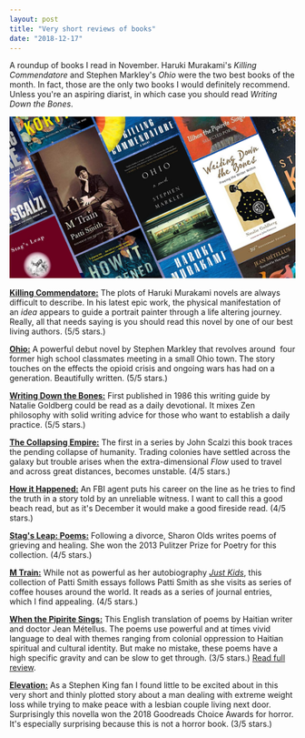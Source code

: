 ```yaml
---
layout: post
title: "Very short reviews of books"
date: "2018-12-17"
---
```


A roundup of books I read in November. Haruki Murakami's _Killing Commendatore_ and Stephen Markley's _Ohio_ were the two best books of the month. In fact, those are the only two books I would definitely recommend. Unless you're an aspiring diarist, in which case you should read _Writing Down the Bones_.

![](/assets/images/Untitled-design-31.png)

**[Killing Commendatore:](https://www.amazon.com/Killing-Commendatore-novel-Haruki-Murakami-ebook/dp/B079WM2HMV/ref=sr_1_1?ie=UTF8&qid=1544738065&sr=8-1&keywords=killing+commendatore)** The plots of Haruki Murakami novels are always difficult to describe. In his latest epic work, the physical manifestation of an _idea_ appears to guide a portrait painter through a life altering journey. Really, all that needs saying is you should read this novel by one of our best living authors. (5/5 stars.)

**[Ohio:](https://www.amazon.com/Ohio-Stephen-Markley-ebook/dp/B075RR69P6/ref=sr_1_1?ie=UTF8&qid=1544738281&sr=8-1&keywords=ohio)** A powerful debut novel by Stephen Markley that revolves around  four former high school classmates meeting in a small Ohio town. The story touches on the effects the opioid crisis and ongoing wars has had on a generation. Beautifully written. (5/5 stars.)

**[Writing Down the Bones:](https://www.goodreads.com/book/show/578518.Writing_Down_the_Bones)** First published in 1986 this writing guide by Natalie Goldberg could be read as a daily devotional. It mixes Zen philosophy with solid writing advice for those who want to establish a daily practice. (5/5 stars.)

**[The Collapsing Empire:](https://www.amazon.com/s/ref=nb_sb_noss_1?url=search-alias%3Daps&field-keywords=the+collapsing+empire)** The first in a series by John Scalzi this book traces the pending collapse of humanity. Trading colonies have settled across the galaxy but trouble arises when the extra-dimensional _Flow_ used to travel and across great distances, becomes unstable. (4/5 stars.)

[**How it Happened:**](https://www.amazon.com/How-Happened-Michael-Koryta-ebook/dp/B075CRZZRC/ref=sr_1_1?ie=UTF8&qid=1544803239&sr=8-1&keywords=how+it+happened) An FBI agent puts his career on the line as he tries to find the truth in a story told by an unreliable witness. I want to call this a good beach read, but as it's December it would make a good fireside read. (4/5 stars.)

**[Stag's Leap: Poems:](https://www.amazon.com/Stags-Leap-Poems-Sharon-Olds-ebook/dp/B007MGSYAS/ref=sr_1_1?ie=UTF8&qid=1544887763&sr=8-1&keywords=stag%27s+leap)** Following a divorce, Sharon Olds writes poems of grieving and healing. She won the 2013 Pulitzer Prize for Poetry for this collection. (4/5 stars.)

**[M Train:](https://www.amazon.com/Train-Folio-t-6438-French-ebook/dp/B0797G32KR/ref=sr_1_1?ie=UTF8&qid=1545057254&sr=8-1&keywords=m+train)** While not as powerful as her autobiography _[Just Kids](https://www.amazon.com/Just-Kids-Patti-Smith-ebook/dp/B003F1WM2K/ref=sr_1_2?ie=UTF8&qid=1545057254&sr=8-2&keywords=m+train)_, this collection of Patti Smith essays follows Patti Smith as she visits as series of coffee houses around the world. It reads as a series of journal entries, which I find appealing. (4/5 stars.)

**[When the Pipirite Sings:](https://www.amazon.com/When-Pipirite-Sings-Selected-Poems/dp/0810139782/ref=sr_1_1?ie=UTF8&qid=1545057449&sr=8-1&keywords=when+the+pipirite)** This English translation of poems by Haitian writer and doctor Jean Métellus. The poems use powerful and at times vivid language to deal with themes ranging from colonial oppression to Haitian spiritual and cultural identity. But make no mistake, these poems have a high specific gravity and can be slow to get through. (3/5 stars.) [Read full review](https://kenbooth.net/review-when-the-pipirite-sings/). 

**[Elevation:](https://www.amazon.com/Elevation-Stephen-King-ebook/dp/B07CMKXZ2J/ref=sr_1_3?ie=UTF8&qid=1545057699&sr=8-3&keywords=elevation)** As a Stephen King fan I found little to be excited about in this very short and thinly plotted story about a man dealing with extreme weight loss while trying to make peace with a lesbian couple living next door. Surprisingly this novella won the 2018 Goodreads Choice Awards for horror. It's especially surprising because this is not a horror book. (3/5 stars.)
